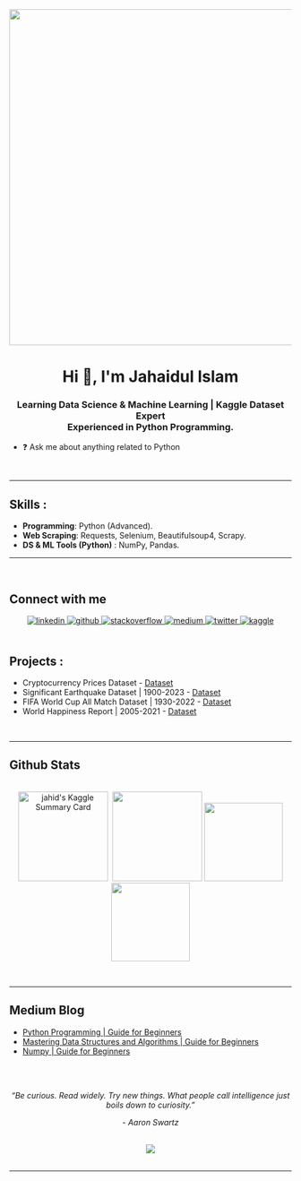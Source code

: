 <div align="center">
<img src="https://i.pinimg.com/originals/fc/71/63/fc71635c7f1b09ed30413f59bb749582.gif" align="center" height="" width="600" />
</div>  
  

<h1 align="center">Hi 👋, I'm Jahaidul Islam</h1>
<h3 align="center">
Learning Data Science & Machine Learning | Kaggle Dataset Expert </br> 
Experienced in Python Programming.
</h3>

- ❓ Ask me about anything related to Python  
<br/>  

---

## **Skills** :
- **Programming**: Python (Advanced).
- **Web Scraping**: Requests, Selenium, Beautifulsoup4, Scrapy.
- **DS & ML Tools (Python)** : NumPy, Pandas.
---
</div>

</td><td valign="top" width="33%">



</td></tr></table>  

<br/>  


## Connect with me  
<div align="center">
<a href="https://linkedin.com/in/jahaidul-islam358" target="_blank">
<img src=https://img.shields.io/badge/linkedin-%231E77B5.svg?&style=for-the-badge&logo=linkedin&logoColor=white alt=linkedin style="margin-bottom: 5px;" />
</a>
<a href="https://github.com/jahaidul" target="_blank">
<img src=https://img.shields.io/badge/github-%2324292e.svg?&style=for-the-badge&logo=github&logoColor=white alt=github style="margin-bottom: 5px;" />
</a>
<a href="https://stackoverflow.com/users/12724247/jahaidul-islam" target="_blank">
<img src=https://img.shields.io/badge/stackoverflow-%23F28032.svg?&style=for-the-badge&logo=stackoverflow&logoColor=white alt=stackoverflow style="margin-bottom: 5px;" />
</a>
<a href="https://medium.com/@jahaidul.islam358" target="_blank">
<img src=https://img.shields.io/badge/medium-%23292929.svg?&style=for-the-badge&logo=medium&logoColor=white alt=medium style="margin-bottom: 5px;" />
</a>
<a href="https://twitter.com/Jahaidul35" target="_blank">
<img src=https://img.shields.io/badge/twitter-%2300acee.svg?&style=for-the-badge&logo=twitter&logoColor=white alt=twitter style="margin-bottom: 5px;" />
</a>
<a href="https://www.kaggle.com/jahaidulislam" target="_blank">
<img src=https://img.shields.io/badge/kaggle-%2344BAE8.svg?&style=for-the-badge&logo=kaggle&logoColor=white alt=kaggle style="margin-bottom: 5px;" />
</a>  
</div>  
<br/>  


## **Projects** :
  - Cryptocurrency Prices Dataset - [Dataset](https://www.kaggle.com/datasets/jahaidulislam/cryptocurrency-prices-dataset)
  - Significant Earthquake Dataset | 1900-2023 - [Dataset](https://www.kaggle.com/datasets/jahaidulislam/significant-earthquake-dataset-1900-2023)
  - FIFA World Cup All Match Dataset | 1930-2022 - [Dataset](https://www.kaggle.com/datasets/jahaidulislam/fifa-world-cup-1930-2022-all-match-dataset)
  - World Happiness Report | 2005-2021 - [Dataset](https://www.kaggle.com/datasets/jahaidulislam/world-happiness-report-2005-2021)
<p align=center>
  </br>
  
---  

## Github Stats
<p align=center>
<br/>
<img src="https://kaggle-card.chienhsiang-hung.eu.org/api/svg?jahaidulislam" alt="jahid's Kaggle Summary Card" height="160"/>&nbsp;
<img src="https://github-readme-stats.vercel.app/api?username=jahaidul&show_icons=true" height="160"/>
<img src="https://github-readme-streak-stats.herokuapp.com/?user=jahaidul"height="140"/>
<img src="https://github-readme-activity-graph.cyclic.app/graph?username=jahaidul&bg_color=ffffff&color=000000&line=8d778c&point=4c4848&area=true&hide_border=true)](https://github.com/ashutosh00710/github-readme-activity-graph"height="140"/>
</p>
<br/>
<p align=center>
  
---  
  
## Medium Blog
 - [Python Programming | Guide for Beginners](https://medium.com/@jahaidul.islam358/python-programming-3faea734a055)
 - [Mastering Data Structures and Algorithms | Guide for Beginners](https://medium.com/@jahaidul.islam358/mastering-data-structures-and-algorithms-a-guide-for-beginners-eb0a925bd16b)
 - [Numpy | Guide for Beginners](https://medium.com/@jahaidul.islam358/numpy-d8bb2a0db564)
  <br/>
  
<br/>  


</div>    

<p align="center"><i>“Be curious. Read widely. Try new things. What people call intelligence just boils down to curiosity.”</i></p>
<p align="center"><i>- Aaron Swartz </i></p>
<br/>  
<div align="center">
<img src="https://komarev.com/ghpvc/?username=jahaidul&&style=flat-square" align="center" />
<div align="center"></div>
<br />

----
